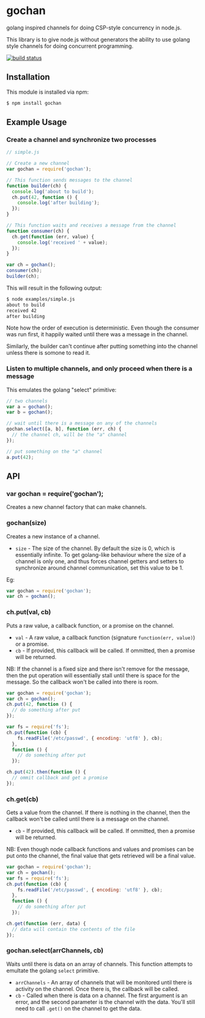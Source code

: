 # gochan

golang inspired channels for doing CSP-style concurrency in node.js.

This library is to give node.js without generators the ability to use golang
style channels for doing concurrent programming.

[![build status](https://secure.travis-ci.org/eugeneware/gochan.png)](http://travis-ci.org/eugeneware/gochan)

## Installation

This module is installed via npm:

``` bash
$ npm install gochan
```

## Example Usage

### Create a channel and synchronize two processes

``` js
// simple.js

// Create a new channel
var gochan = require('gochan');

// This function sends messages to the channel
function builder(ch) {
  console.log('about to build');
  ch.put(42, function () {
    console.log('after building');
  });
}

// This function waits and receives a message from the channel
function consumer(ch) {
  ch.get(function (err, value) {
    console.log('received ' + value);
  });
}

var ch = gochan();
consumer(ch);
builder(ch);
```

This will result in the following output:

``` bash
$ node examples/simple.js
about to build
received 42
after building
```

Note how the order of execution is deterministic. Even though the consumer
was run first, it happily waited until there was a message in the channel.

Similarly, the builder can't continue after putting something into the channel
unless there is somone to read it.

### Listen to multiple channels, and only proceed when there is a message

This emulates the golang "select" primitive:

``` js
// two channels
var a = gochan();
var b = gochan();

// wait until there is a message on any of the channels
gochan.select([a, b], function (err, ch) {
  // the channel ch, will be the "a" channel
});

// put something on the "a" channel
a.put(42);
```

## API

### var gochan = require('gochan');

Creates a new channel factory that can make channels.

### gochan(size)

Creates a new instance of a channel.

* ```size``` - The size of the channel. By default the size is 0, which is
  essentially infinite. To get golang-like behaviour where the size of a
  channel is only one, and thus forces channel getters and setters to
  synchronize around channel communication, set this value to be 1.

Eg:

``` js
var gochan = require('gochan');
var ch = gochan();
```

### ch.put(val, cb)

Puts a raw value, a callback function, or a promise on the channel.

* ```val``` - A raw value, a callback function (signature
  ```function(err, value)```) or a promise.
* ```cb``` - If provided, this callback will be called. If ommitted, then a
  promise will be returned.

NB: If the channel is a fixed size and there isn't remove for the message, then
the put operation will essentially stall until there is space for the message.
So the callback won't be called into there is room.

``` js
var gochan = require('gochan');
var ch = gochan();
ch.put(42, function () {
  // do something after put
});

var fs = require('fs');
ch.put(function (cb) {
    fs.readFile('/etc/passwd', { encoding: 'utf8' }, cb);
  },
  function () {
    // do something after put
  });

ch.put(42).then(function () {
  // ommit callback and get a promise
});
```

### ch.get(cb)

Gets a value from the channel. If there is nothing in the channel, then the
callback won't be called until there is a message on the channel.

* ```cb``` - If provided, this callback will be called. If ommitted, then a
  promise will be returned.

NB: Even though node callback functions and values and promises can be put
onto the channel, the final value that gets retrieved will be a final value.

``` js
var gochan = require('gochan');
var ch = gochan();
var fs = require('fs');
ch.put(function (cb) {
    fs.readFile('/etc/passwd', { encoding: 'utf8' }, cb);
  },
  function () {
    // do something after put
  });

ch.get(function (err, data) {
  // data will contain the contents of the file
});
```

### gochan.select(arrChannels, cb)

Waits until there is data on an array of channels. This function attempts to
emultate the golang ```select``` primitive.

* ```arrChannels``` - An array of channels that will be monitored until there
  is activity on the channel. Once there is, the callback will be called.
* ```cb``` - Called when there is data on a channel. The first argument is an
  error, and the second parameter is the channel with the data. You'll still
  need to call ```.get()``` on the channel to get the data.
